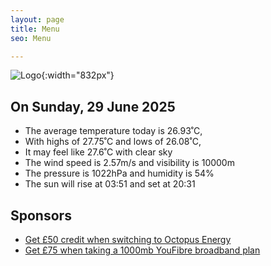 ```yaml
---
layout: page
title: Menu
seo: Menu

---
```


![Logo](/images/logo.jpg){:width="832px"}

<!-- weather_marker starts -->
## On Sunday, 29 June 2025

- The average temperature today is 26.93˚C,
- With highs of 27.75˚C and lows of 26.08˚C,
- It may feel like 27.6˚C with clear sky
- The wind speed is 2.57m/s and visibility is 10000m
- The pressure is 1022hPa and humidity is 54%
- The sun will rise at 03:51 and set at 20:31

<!-- weather_marker ends -->

## Sponsors

- [Get £50 credit when switching to Octopus Energy](https://bit.ly/3oD1nnS)
- [Get £75 when taking a 1000mb YouFibre broadband plan](https://aklam.io/91zWhU?)
